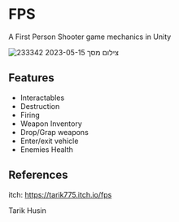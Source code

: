 # FPS

A First Person Shooter game mechanics in Unity 

![צילום מסך 2023-05-15 233342](https://github.com/project-long-sunday/FPS/assets/10331972/91ba4340-ba2a-4f60-8470-bc6bf6c908c9)

## Features

- Interactables 
- Destruction
- Firing
- Weapon Inventory 
- Drop/Grap weapons
- Enter/exit vehicle 
- Enemies Health

## References

itch: https://tarik775.itch.io/fps

Tarik Husin 